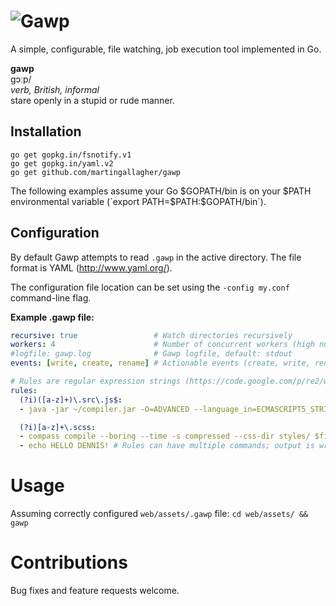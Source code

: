 # ![Gawp](http://praegress.us/gawp.png)
A simple, configurable, file watching, job execution tool implemented in Go.

**gawp**<br>ɡɔːp/<br>*verb, British, informal*<br>stare openly in a stupid or rude manner.

## Installation
    go get gopkg.in/fsnotify.v1
    go get gopkg.in/yaml.v2
    go get github.com/martingallagher/gawp

The following examples assume your Go $GOPATH/bin is on your $PATH environmental variable (`export PATH=$PATH:$GOPATH/bin`).

## Configuration
By default Gawp attempts to read `.gawp` in the active directory. The file format is YAML (http://www.yaml.org/).

The configuration file location can be set using the `-config my.conf` command-line flag.

**Example .gawp file:**

```yaml
recursive: true                 # Watch directories recursively
workers: 4                      # Number of concurrent workers (high numbers can thrash IO)
#logfile: gawp.log              # Gawp logfile, default: stdout
events: [write, create, rename] # Actionable events (create, write, rename, remove, chmod)

# Rules are regular expression strings (https://code.google.com/p/re2/wiki/Syntax)
rules:
  (?i)([a-z]+)\.src\.js$:
  - java -jar ~/compiler.jar -O=ADVANCED --language_in=ECMASCRIPT5_STRICT --formatting=SINGLE_QUOTES --define='DEBUG=false' --js_output_file=scripts/$1.js $file

  (?i)[a-z]+\.scss:
  - compass compile --boring --time -s compressed --css-dir styles/ $file
  - echo HELLO DENNIS! # Rules can have multiple commands; output is written as-is to the Gawp log
```

# Usage
Assuming correctly configured `web/assets/.gawp` file: `cd web/assets/ && gawp`

# Contributions
Bug fixes and feature requests welcome.